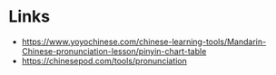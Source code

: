 # Links
- https://www.yoyochinese.com/chinese-learning-tools/Mandarin-Chinese-pronunciation-lesson/pinyin-chart-table
- https://chinesepod.com/tools/pronunciation
